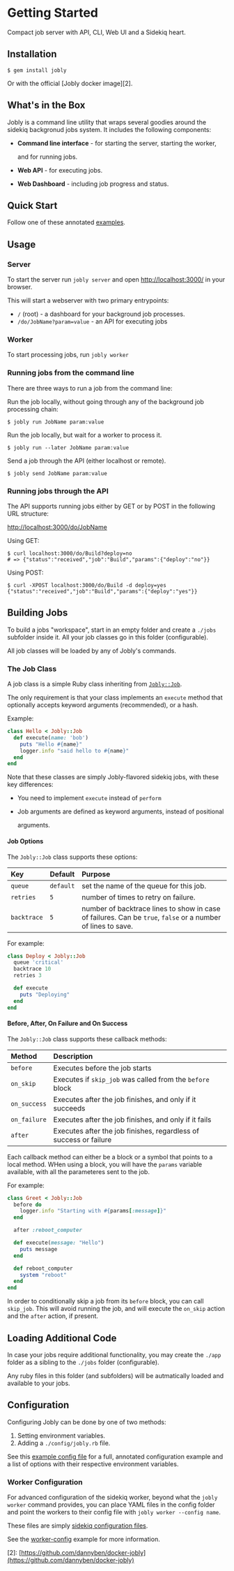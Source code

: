 # Getting Started

Compact job server with API, CLI, Web UI and a Sidekiq heart.

## Installation

```text
$ gem install jobly
```

Or with the official \[Jobly docker image\]\[2\].

## What's in the Box

Jobly is a command line utility that wraps several goodies around the sidekiq backgronud jobs system. It includes the following components:

* **Command line interface** - for starting the server, starting the worker, 

  and for running jobs.

* **Web API** - for executing jobs.
* **Web Dashboard** - including job progress and status.

## Quick Start

Follow one of these annotated [examples](https://github.com/DannyBen/doctest2/tree/010e2fae2a0d4b65a3c6ef88096be85219e3770d/examples/README.md).

## Usage

### Server

To start the server run `jobly server` and open [http://localhost:3000/](http://localhost:3000/) in your browser.

This will start a webserver with two primary entrypoints:

* `/` \(root\) - a dashboard for your background job processes.
* `/do/JobName?param=value` - an API for executing jobs

### Worker

To start processing jobs, run `jobly worker`

### Running jobs from the command line

There are three ways to run a job from the command line:

Run the job locally, without going through any of the background job processing chain:

```text
$ jobly run JobName param:value
```

Run the job locally, but wait for a worker to process it.

```text
$ jobly run --later JobName param:value
```

Send a job through the API \(either localhost or remote\).

```text
$ jobly send JobName param:value
```

### Running jobs through the API

The API supports running jobs either by GET or by POST in the following URL structure:

[http://localhost:3000/do/JobName](http://localhost:3000/do/JobName)

Using GET:

```text
$ curl localhost:3000/do/Build?deploy=no
# => {"status":"received","job":"Build","params":{"deploy":"no"}}
```

Using POST:

```text
$ curl -XPOST localhost:3000/do/Build -d deploy=yes
{"status":"received","job":"Build","params":{"deploy":"yes"}}
```

## Building Jobs

To build a jobs "workspace", start in an empty folder and create a `./jobs` subfolder inside it. All your job classes go in this folder \(configurable\).

All job classes will be loaded by any of Jobly's commands.

### The Job Class

A job class is a simple Ruby class inheriting from [`Jobly::Job`](https://github.com/DannyBen/doctest2/tree/010e2fae2a0d4b65a3c6ef88096be85219e3770d/lib/jobly/job.rb).

The only requirement is that your class implements an `execute` method that optionally accepts keyword arguments \(recommended\), or a hash.

Example:

```ruby
class Hello < Jobly::Job
  def execute(name: 'bob')
    puts "Hello #{name}"
    logger.info "said hello to #{name}"
  end
end
```

Note that these classes are simply Jobly-flavored sidekiq jobs, with these key differences:

* You need to implement `execute` instead of `perform`
* Job arguments are defined as keyword arguments, instead of positional

  arguments.

#### Job Options

The `Jobly::Job` class supports these options:

| Key | Default | Purpose |
| :--- | :--- | :--- |
| `queue` | `default` | set the name of the queue for this job. |
| `retries` | `5` | number of times to retry on failure. |
| `backtrace` | `5` | number of backtrace lines to show in case of failures. Can be `true`, `false` or a number of lines to save. |

For example:

```ruby
class Deploy < Jobly::Job
  queue 'critical'
  backtrace 10
  retries 3

  def execute
    puts "Deploying"
  end
end
```

#### Before, After, On Failure and On Success

The `Jobly::Job` class supports these callback methods:

| Method | Description |
| :--- | :--- |
| `before` | Executes before the job starts |
| `on_skip` | Executes if `skip_job` was called from the `before` block |
| `on_success` | Executes after the job finishes, and only if it succeeds |
| `on_failure` | Executes after the job finishes, and only if it fails |
| `after` | Executes after the job finishes, regardless of success or failure |

Each callback method can either be a block or a symbol that points to a local method. WHen using a block, you will have the `params` variable available, with all the parameteres sent to the job.

For example:

```ruby
class Greet < Jobly::Job
  before do
    logger.info "Starting with #{params[:message]}"
  end

  after :reboot_computer

  def execute(message: "Hello")
    puts message
  end

  def reboot_computer
    system "reboot"
  end
end
```

In order to conditionally skip a job from its `before` block, you can call `skip_job`. This will avoid running the job, and will execute the `on_skip` action and the `after` action, if present.

## Loading Additional Code

In case your jobs require additional functionality, you may create the `./app` folder as a sibling to the `./jobs` folder \(configurable\).

Any ruby files in this folder \(and subfolders\) will be autmatically loaded and available to your jobs.

## Configuration

Configuring Jobly can be done by one of two methods:

1. Setting environment variables.
2. Adding a `./config/jobly.rb` file.

See this [example config file](https://github.com/DannyBen/doctest2/tree/010e2fae2a0d4b65a3c6ef88096be85219e3770d/examples/02-full/config/jobly.rb) for a full, annotated configuration example and a list of options with their respective environment variables.

### Worker Configuration

For advanced configuration of the sidekiq worker, beyond what the `jobly worker` command provides, you can place YAML files in the config folder and point the workers to their config file with `jobly worker --config name`.

These files are simply [sidekiq configuration files](https://github.com/mperham/sidekiq/wiki/Advanced-Options).

See the [worker-config](https://github.com/DannyBen/doctest2/tree/010e2fae2a0d4b65a3c6ef88096be85219e3770d/examples/06-worker-config/README.md) example for more information.

\[2\]: [https://github.com/dannyben/docker-jobly](https://github.com/dannyben/docker-jobly)

